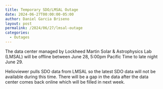 ```yaml
---
title: Temporary SDO/LMSAL Outage
date: 2024-06-27T00:00:00-05:00
author: Daniel Garcia Briseno
layout: post
permalink: /2024/06/27/lmsal-outage
categories:
  - Outages
---
```


The data center managed by Lockheed Martin Solar & Astrophysics Lab (LMSAL)
will be offline between June 28, 5:00pm Pacific Time to late night June 29.

Helioviewer pulls SDO data from LMSAL so the latest SDO data will not
be available during this time. There will be a gap in
the data after the data center comes back online which will be filled in
next week.
